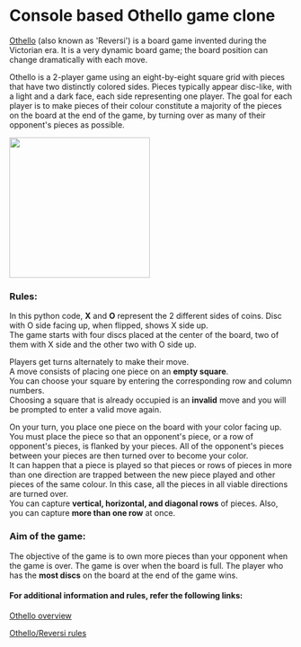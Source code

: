 # Console based Othello game clone
[Othello] (also known as 'Reversi') is a board game invented during the Victorian era.
It is a very dynamic board game; the board position can change dramatically with each move.

Othello is a 2-player game using an eight-by-eight square grid with pieces that have two distinctly colored sides. Pieces typically appear disc-like, with a light and a dark face, each side representing one player. The goal for each player is to make pieces of their colour constitute a majority of the pieces on the board at the end of the game, by turning over as many of their opponent's pieces as possible.

<img src="https://i5.walmartimages.com/asr/7fc52dcc-ab97-422c-946c-840ad445806f_1.6595418ecb08ec1446fdedcbea4272cf.jpeg" height="250" width="250">

### Rules:
In this python code, **X** and **O** represent the 2 different sides of coins. Disc with O side facing up, when flipped, shows X side up.\
The game starts with four discs placed at the center of the board, two of them with X side and the other two with O side up.

Players get turns alternately to make their move.\
A move consists of placing one piece on an **empty square**.\
You can choose your square by entering the corresponding row and column numbers.\
Choosing a square that is already occupied is an **invalid** move and you will be prompted to enter a valid move again.

On your turn, you place one piece on the board with your color facing up. You must place the piece so that an opponent's piece, or a row of opponent's pieces, is flanked by your pieces. All of the opponent's pieces between your pieces are then turned over to become your color.   
It can happen that a piece is played so that pieces or rows of pieces in more than one direction are trapped between the new piece played and other pieces of the same colour. In this case, all the pieces in all viable directions are turned over.   
You can capture **vertical, horizontal, and diagonal rows** of pieces. Also, you can capture **more than one row** at once.

### Aim of the game:
The objective of the game is to own more pieces than your opponent when the game is over. The game is over when the board is full.
The player who has the **most discs** on the board at the end of the game wins.

#### For additional information and rules, refer the following links:
[Othello overview]

[Othello/Reversi rules]

[//]: # 

  [Othello]: <https://en.wikipedia.org/wiki/Reversi#Othello>
   [Othello overview]: <https://board-games-galore.fandom.com/wiki/Othello>
   [Othello/Reversi rules]: <https://documentation.help/Reversi-Rules/rules.htm>
